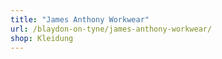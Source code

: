 ```yaml
---
title: "James Anthony Workwear"
url: /blaydon-on-tyne/james-anthony-workwear/
shop: Kleidung
---
```

